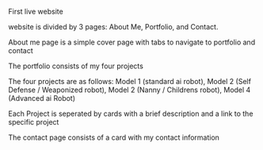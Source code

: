 First live website

website is divided by 3 pages: About Me, Portfolio, and Contact.

About me page is a simple cover page with tabs to navigate to portfolio and contact

The portfolio consists of my four projects 

The four projects are as follows:
Model 1 (standard ai robot), Model 2 (Self Defense / Weaponized robot),
Model 2 (Nanny / Childrens robot), Model 4 (Advanced ai Robot)

Each Project is seperated by cards with a brief description and a link to the specific project

The contact page consists of a card with my contact information
